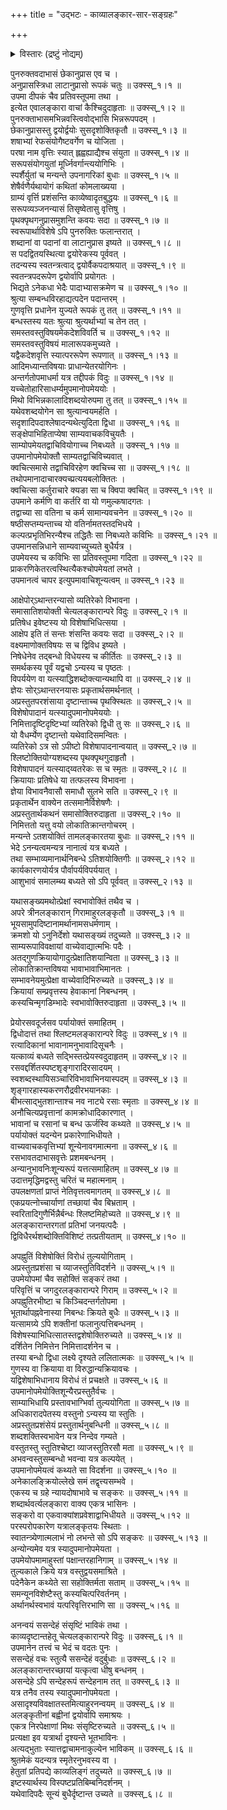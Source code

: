 +++
title = "उद्भटः - काव्यालङ्कार-सार-सङ्ग्रहः"

+++


<details><summary>विस्तारः (द्रष्टुं नोद्यम्)</summary>

Udbhata: Kavyalamkarasarasamgraha,  
Karikas (extracted from the commented version)  
  
  
Input by members of the Sansnet project  

</details>



पुनरुक्तवदाभासं छेकानुप्रास एव च ।  
अनुप्रासस्त्रिधा लाटानुप्रासो रूपकं चतुः ॥ उक्स्स्_१।१ ॥  
उपमा दीपकं चैव प्रतिवस्तूपमा तथा ।  
इत्येत एवालङ्कारा वाचां कैश्चिदुदाहृताः ॥ उक्स्स्_१।२ ॥  
पुनरुक्ताभासमभिन्नवस्त्विवोद्भासि भिन्नरूपपदम् ।  
छेकानुप्रासस्तु द्वयोर्द्वयोः सुसदृशोक्तिकृतौ ॥ उक्स्स्_१।३ ॥  
शषाभ्यां रेफसंयोगैष्टवर्गेण च योजिता ।  
परषा नाम वृत्तिः स्यात् ह्लह्वह्याद्यैश्च संयुता ॥ उक्स्स्_१।४ ॥  
सरूपसंयोगयुतां मूर्ध्निवर्गान्त्ययोगिभिः ।  
स्पर्शैर्युतां च मन्यन्ते उपनागरिकां बुधाः ॥ उक्स्स्_१।५ ॥  
शेषैर्वणैर्यथायोगं कथितां कोमलाख्यया ।  
ग्राम्यं वृर्त्ति प्रशंसन्ति काव्येष्वादृतबुद्धयः ॥ उक्स्स्_१।६ ॥  
सरूपव्यञ्जनन्यासं तिसृष्वेतासु वृत्तिषु ।  
पृथक्पृथगनुप्रासमुशन्ति कवयः सदा ॥ उक्स्स्_१।७ ॥  
स्वरूपार्थाविशेषे ऽपि पुनरुक्तिः फलान्तरात् ।  
शब्दानां वा पदानां वा लाटानुप्रास इष्यते ॥ उक्स्स्_१।८ ॥  
स पदद्वितयस्थित्या द्वयोरेकस्य पूर्ववत् ।  
तदन्यस्य स्वतन्त्रत्वाद् द्वयोर्वैकपदाश्रयात् ॥ उक्स्स्_१।९ ॥  
स्वतन्त्रपदरूपेण द्वयोर्वापि प्रयोगतः ।  
भिद्यते ऽनेकधा भेदैः पादाभ्यासक्रमेण च ॥ उक्स्स्_१।१० ॥  
श्रुत्या सम्बन्धविरहाद्यत्पदेन पदान्तरम् ।  
गुणवृत्ति प्रधानेन युज्यते रूपकं तु तत् ॥ उक्स्स्_१।११ ॥  
बन्धस्तस्य यतः श्रुत्या श्रुत्यर्थाभ्यां च तेन तत् ।  
समस्तवस्तुविषयमेकदेशविवर्ति च ॥ उक्स्स्_१।१२ ॥  
समस्तवस्तुविषयं मालारूपकमुच्यते ।  
यद्वैकदेशवृत्ति स्यात्पररूपेण रूपणात् ॥ उक्स्स्_१।१३ ॥  
आदिमध्यान्तविषयाः प्राधान्येतरयोगिनः ।  
अन्तर्गतोपमाधर्मा यत्र तद्दीपकं विदुः ॥ उक्स्स्_१।१४ ॥  
यच्चेतोहारिसाधर्म्यमुपमानोपमेययोः ।  
मिथो विभिन्नकालादिशब्दयोरुपमा तु तत् ॥ उक्स्स्_१।१५ ॥  
यथेवशब्दयोगेन सा श्रुत्यान्वयमर्हति ।  
सदृशादिपदाश्लेषादन्यथेत्युदिता द्विधा ॥ उक्स्स्_१।१६ ॥  
सङ्क्षेपाभिहिताप्येषा साम्यवाचकविचुयतैः ।  
साम्योपमेयतद्वाचिवियोगाच्च निबध्यते ॥ उक्स्स्_१।१७ ॥  
उपमानोपमेयोक्तौ साम्यतद्वाचिविच्यवात् ।  
क्वचित्समासे तद्वाचिविरहेण क्वचिच्च सा ॥ उक्स्स्_१।१८ ॥  
तथोपमानादाचारक्यच्प्रत्ययबलोक्तितः ।  
क्वचित्सा कर्तुराचारे क्यङा सा च क्विपा क्वचित् ॥ उक्स्स्_१।१९ ॥  
उपमाने कर्मणि वा कर्तरि वा यो णमुल्कषादगतः ।  
तद्वाच्या सा वतिना च कर्म सामान्यवचनेन ॥ उक्स्स्_१।२० ॥  
षष्ठीसप्तम्यन्ताच्च यो वतिर्नामतस्तदभिधये ।  
कल्पत्प्रभृतिभिरन्यैश्च तद्धितैः सा निबध्यते कविभिः ॥ उक्स्स्_१।२१ ॥  
उपमानसन्निधाने साम्यवाच्युच्यते बुधैर्यत्र ।  
उपमेयस्य च कविभिः सा प्रतिवस्तूपमा गदिता ॥ उक्स्स्_१।२२ ॥  
प्राकरणिकेतरत्वस्थित्यैकश्चोपमेयतां लभते ।  
उपमानत्वं चापर इत्युपमावाचिशून्यत्वम् ॥ उक्स्स्_१।२३ ॥

आक्षेपोर्ऽथान्तरन्यासो व्यतिरेको विभावना ।  
समासातिशयोक्ती चेत्यलङ्कारान्परे विदुः ॥ उक्स्स्_२।१ ॥  
प्रतिषेध इवेष्टस्य यो विशेषाभिधित्सया ।  
आक्षेप इति तं सन्तः शंसन्ति कवयः सदा ॥ उक्स्स्_२।२ ॥  
वक्ष्यमाणोक्तविषयः स च द्विविध इष्यते ।  
निषेधेनेव तद्बन्धो विधेयस्य च कीर्तितः ॥ उक्स्स्_२।३ ॥  
समर्थकस्य पूर्वं यद्वचो ऽन्यस्य च पृष्ठतः ।  
विपर्ययेण वा यत्स्याद्धिशब्दोक्त्यान्यथापि वा ॥ उक्स्स्_२।४ ॥  
ज्ञेयः सोर्ऽथान्तरनयासः प्रकृतार्थसमर्थनात् ।  
अप्रस्तुतपरशंसाया दृष्टान्ताच्च पृथक्स्थितः ॥ उक्स्स्_२।५ ॥  
विशेषोपादानं यत्स्यादुपमानोपमेययोः ।  
निमित्तादृष्टिदृष्टिभ्यां व्यतिरेको द्विधी तु सः ॥ उक्स्स्_२।६ ॥  
यो वैधर्म्येण दृष्टान्तो यथेवादिसमन्वितः ।  
व्यतिरेको ऽत्र सो ऽपीष्टो विशेषापादनान्वयात् ॥ उक्स्स्_२।७ ॥  
श्लिष्टोक्तियोग्यशब्दस्य पृथक्पृथगुदाहृतौ ।  
विशेषापादनं यत्स्याद्य्वतरेकः स च स्मृतः ॥ उक्स्स्_२।८ ॥  
क्रियायाः प्रतिषेधे या तत्फलस्य विभावना ।  
ज्ञेया विभावनैवासौ समाधौ सुलभे सति ॥ उक्स्स्_२।९ ॥  
प्रकृतार्थेन वाक्येन तत्समानैर्विशेषणैः ।  
अप्रस्तुतार्थकथनं समासोक्तिरुदाहृता ॥ उक्स्स्_२।१० ॥  
निमित्ततो यत्तु वयो लोकातिक्रान्तगोचरम् ।  
मन्यन्ते ऽतशयोक्तिं तामलङ्कारतया बुधाः ॥ उक्स्स्_२।११ ॥  
भेदे ऽनन्यत्वमन्यत्र नानात्वं यत्र बध्यते ।  
तथा सम्भाव्यमानार्थनिबन्धे ऽतिशयोक्तिगीः ॥ उक्स्स्_२।१२ ॥  
कार्यकारणयोर्यत्र पौर्वापर्यविपर्ययात् ।  
आशुभावं समालम्ब्य बध्यते सो ऽपि पूर्ववत् ॥ उक्स्स्_२।१३ ॥

यथासङ्ख्यमथोत्प्रेक्षां स्वभावोक्तिं तथैव च ।  
अपरे त्रीनलङ्कारान् गिरामाहुरलङ्कृतौ ॥ उक्स्स्_३।१ ॥  
भूयसामुपदिष्टानामर्थानामसधर्मणाम् ।  
क्रमशो यो ऽनुनिर्देशो यथासङ्ख्यं तदुच्यते ॥ उक्स्स्_३।२ ॥  
साम्यरूपाविवक्षायां वाच्येवाद्यात्मभिः पदैः ।  
अतद्गुणक्रियायोगादुत्प्रेक्षातिशयान्विता ॥ उक्स्स्_३।३ ॥  
लोकातिक्रान्तविषया भावाभावाभिमानतः ।  
सम्भावनेयमुत्प्रेक्षा वाच्येवादिभिरुच्यते ॥ उक्स्स्_३।४ ॥  
क्रियायां सम्प्रवृत्तस्य हेवाकानां निबन्धनम् ।  
कस्यचिन्मृगडिम्भादेः स्वभावोक्तिरुदाहृता ॥ उक्स्स्_३।५ ॥

प्रेयोरसवदूर्जसव पर्यायोक्तं समाहितम् ।  
द्विधोदात्तं तथा श्लिष्टमलङ्कारान्परे विदुः ॥ उक्स्स्_४।१ ॥  
रत्यादिकानां भावानामनुभावादिसूचनैः ।  
यत्काव्यं बध्यते सद्भिस्तत्प्रेयस्वदुदाहृतम् ॥ उक्स्स्_४।२ ॥  
रसवद्दर्शितस्पष्टशृङ्गारादिरसादयम् ।  
स्वशब्दस्थायिसञ्चारिविभावाभिनयास्पदम् ॥ उक्स्स्_४।३ ॥  
शृङ्गारहास्यकरणरौद्रवीरभयानकाः ।  
बीभत्साद्भुतशान्ताश्च नव नाट्ये रसाः स्मृताः ॥ उक्स्स्_४।४ ॥  
अनौचित्यप्रवृत्तानां कामक्रोधादिकारणात् ।  
भावानां च रसानां च बन्ध ऊर्जस्वि कथ्यते ॥ उक्स्स्_४।५ ॥  
पर्यायोक्तं यदन्येन प्रकारेणाभिधीयते ।  
वाच्यवाचकवृत्तिभ्यां शून्येनावगमात्मना ॥ उक्स्स्_४।६ ॥  
रसभावतदाभासवृत्तेः प्रशमबन्धनम् ।  
अन्यानुभावनिःशून्यरूपं यत्तत्समाहितम् ॥ उक्स्स्_४।७ ॥  
उदात्तमृद्धिमद्वस्तु चरितं च महात्मनाम् ।  
उपलक्षणतां प्राप्तं नेतिवृत्तत्वमागतम् ॥ उक्स्स्_४।८ ॥  
एकप्रयत्नोच्चार्याणां तच्छायां चैव बिभ्रताम् ।  
स्वरितादिगुणैर्भिन्नैर्बन्धः श्लिष्टमिहोच्यते ॥ उक्स्स्_४।९ ॥  
अलङ्कारान्तरगतां प्रतिभां जनयत्पदैः ।  
द्विविधैरर्थशब्दोक्तिविशिष्टं तत्प्रतीयताम् ॥ उक्स्स्_४।१० ॥

अपह्नुतिं विशेषोक्तिं विरोधं तुल्ययोगिताम् ।  
अप्रस्तुतप्रशंसा च व्याजस्तुतिविदर्शने ॥ उक्स्स्_५।१ ॥  
उपमेयोपमां चैव सहोक्तिं सङ्करं तथा ।  
परिवृत्तिं च जगदुरलङ्कारान्परे गिराम् ॥ उक्स्स्_५।२ ॥  
अपह्नुतिरभीष्टा च किञ्चिदन्तर्गतोपमा ।  
भूतार्थापह्नवेनास्या निबन्धः क्रियते बुधैः ॥ उक्स्स्_५।३ ॥  
यत्सामग्र्ये ऽपि शक्तीनां फलानुत्पत्तिबन्धनम् ।  
विशेषस्याभिधित्सातस्तद्वशेषोक्तिरुच्यते ॥ उक्स्स्_५।४ ॥  
दर्शितेन निमित्तेन निमित्तादर्शनेन च ।  
तस्या बन्धो द्विधा लक्ष्ये दृश्यते ललितात्मकः ॥ उक्स्स्_५।५ ॥  
गुणस्य वा क्रियाया वा विरुद्धान्यक्रियावचः ।  
यद्विशेषाभिधानाय विरोधं तं प्रचक्षते ॥ उक्स्स्_५।६ ॥  
उपमानोपमेयोक्तिशून्यैरप्रस्तुतैर्वचः ।  
साम्याभिधायि प्रस्तावभाग्भिर्वा तुल्ययोगिता ॥ उक्स्स्_५।७ ॥  
अधिकारादपेतस्य वस्तुनो ऽन्यस्य या स्तुतिः ।  
अप्रस्तुतप्रशंसेयं प्रस्तुतार्थनुबन्धिनी ॥ उक्स्स्_५।८ ॥  
शब्दशक्तिस्वभावेन यत्र निन्देव गम्यते ।  
वस्तुतस्तु स्तुतिश्चेष्टा व्याजस्तुतिरसौ मता ॥ उक्स्स्_५।९ ॥  
अभवन्वस्तुसम्बन्धो भवन्वा यत्र कल्पयेत् ।  
उपमानोपमेयत्वं कथ्यते सा विदर्शना ॥ उक्स्स्_५।१० ॥  
अनेकालङ्क्रियोल्लेखे समं तद्वृत्त्यसम्भवे ।  
एकस्य च ग्रहे न्यायदोषाभावे च सङ्करः ॥ उक्स्स्_५।११ ॥  
शब्दार्थवर्त्यलङ्कारा वाक्य एकत्र भासिनः ।  
सङ्करो वा एकवाक्यांशप्रवेशाद्वाभिधीयते ॥ उक्स्स्_५।१२ ॥  
परस्परोपकारेण यत्रालङ्कृतयः स्थिताः ।  
स्वातन्त्र्येणात्मलाभं नो लभन्ते सो ऽपि सङ्करः ॥ उक्स्स्_५।१३ ॥  
अन्योन्यमेव यत्र स्यादुपमानोपमेयता ।  
उपमेयोपमामाहुस्तां पक्षान्तरहानिगाम् ॥ उक्स्स्_५।१४ ॥  
तुल्यकाले क्रिये यत्र वस्तुद्वयसमाश्रिते ।  
पदेनैकेन कथ्येते सा सहोक्तिर्मता सताम् ॥ उक्स्स्_५।१५ ॥  
समन्यूनविशेष्टैस्तु कस्यचित्परिवर्तनम् ।  
अर्थानर्थस्वभावं यत्परिवृत्तिरभाणि सा ॥ उक्स्स्_५।१६ ॥

अनन्वयं ससन्देहं संसृष्टिं भाविकं तथा ।  
काव्यदृष्टान्तहेतू चेत्यलङ्कारान्परे विदुः ॥ उक्स्स्_६।१ ॥  
उपमानेन तत्त्वं च भेदं च वदतः पुनः ।  
ससन्देहं वचः स्तुत्यै ससन्देहं वदुर्बुधाः ॥ उक्स्स्_६।२ ॥  
अलङ्कारान्तरच्छायां यत्कृत्वा धीषु बन्धनम् ।  
असन्देहे ऽपि सन्देहरूपं सन्देहनाम तत् ॥ उक्स्स्_६।३ ॥  
यत्र तनैव तस्य स्यादुपमानोपमेयता ।  
असादृश्यविवक्षातस्तमित्याहुरनन्वयम् ॥ उक्स्स्_६।४ ॥  
अलङ्कृतीनां बह्वीनां द्वयोर्वापि समाश्रयः ।  
एकत्र निरपेक्षाणां मिथः संसृष्टिरुच्यते ॥ उक्स्स्_६।५ ॥  
प्रत्यक्षा इव यत्रार्था दृश्यन्ते भूतभाविनः ।  
अत्यद्भुताः स्यात्तद्वाचामनाकुल्येन भाविकम् ॥ उक्स्स्_६।६ ॥  
श्रुतमेकं यदन्यत्र स्मृतेरनुभवस्य वा ।  
हेतुतां प्रतिपद्ये काव्यलिङ्गं तदुच्यते ॥ उक्स्स्_६।७ ॥  
इष्टस्यार्थस्य विस्पष्टप्रतिबिम्बनिदर्शनम् ।  
यथेवादिपदैः सून्यं बुधैर्दृष्टान्त उच्यते ॥ उक्स्स्_६।८ ॥

